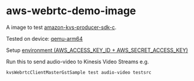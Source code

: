 # aws-webrtc-demo-image
A image to test [amazon-kvs-producer-sdk-c](https://github.com/awslabs/amazon-kinesis-video-streams-webrtc-sdk-c).

Tested on device: [qemu-arm64](../../../conf/devices/qemu-arm64/README.md)

Setup [environment (AWS_ACCESS_KEY_ID + AWS_SECRET_ACCESS_KEY)](https://github.com/awslabs/amazon-kinesis-video-streams-webrtc-sdk-c?tab=readme-ov-file#run)

Run this to send audio-video to Kinesis Video Streams e.g.
```bash
kvsWebrtcClientMasterGstSample test audio-video testsrc
```
